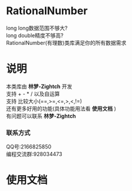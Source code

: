 # RationalNumber
long long数据范围不够大?  
long double精度不够高?  
RationalNumber(有理数)类库满足你的所有数据需求  

# 说明  
本类库由 **林梦-Zightch** 开发  
支持 + - * / 以及自运算  
支持 比较大小(==,>=,<=,>,<,!=)  
还有更多好用的功能(具体功能用法看 **使用文档** )  
有问题可以联系 **林梦-Zightch**  
### 联系方式  
QQ号:2166825850  
编程交流群:928034473  

# 使用文档  

